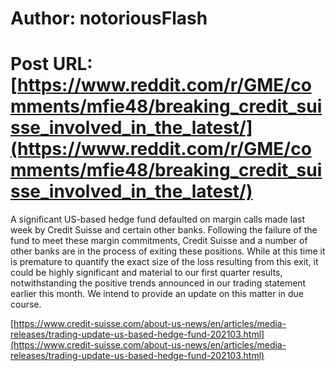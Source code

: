 # Author: notoriousFlash
# Post URL: [https://www.reddit.com/r/GME/comments/mfie48/breaking_credit_suisse_involved_in_the_latest/](https://www.reddit.com/r/GME/comments/mfie48/breaking_credit_suisse_involved_in_the_latest/)



A significant US-based hedge fund defaulted on margin calls made last week by Credit Suisse and certain other banks. Following the failure of the fund to meet these margin commitments, Credit Suisse and a number of other banks are in the process of exiting these positions. While at this time it is premature to quantify the exact size of the loss resulting from this exit, it could be highly significant and material to our first quarter results, notwithstanding the positive trends announced in our trading statement earlier this month. We intend to provide an update on this matter in due course.  

[https://www.credit-suisse.com/about-us-news/en/articles/media-releases/trading-update-us-based-hedge-fund-202103.html](https://www.credit-suisse.com/about-us-news/en/articles/media-releases/trading-update-us-based-hedge-fund-202103.html)